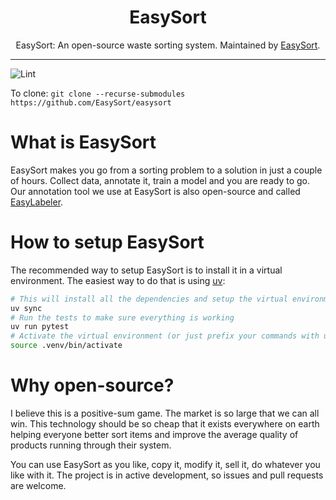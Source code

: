 <div align="center">

<h1>EasySort</h1>

EasySort: An open-source waste sorting system. Maintained by [EasySort](https://github.com/Easysort).
</div>

---

![Lint](https://github.com/easysort/easysort/workflows/Lint/badge.svg)

To clone: ```git clone --recurse-submodules https://github.com/EasySort/easysort```

# What is EasySort
EasySort makes you go from a sorting problem to a solution in just a couple of hours. Collect data, annotate it, train a model and you are ready to go.
Our annotation tool we use at EasySort is also open-source and called [EasyLabeler](https://github.com/EasySort/easylabeler).

# How to setup EasySort

The recommended way to setup EasySort is to install it in a virtual environment. The easiest way to do that is using [uv](https://github.com/astral-sh/uv?tab=readme-ov-file#installation):

```bash
# This will install all the dependencies and setup the virtual environment
uv sync
# Run the tests to make sure everything is working
uv run pytest
# Activate the virtual environment (or just prefix your commands with uv run)
source .venv/bin/activate
```

# Why open-source?
I believe this is a positive-sum game. The market is so large that we can all win. This technology should be so cheap that it exists everywhere on earth helping everyone better sort items and improve the average quality of products running through their system.

You can use EasySort as you like, copy it, modify it, sell it, do whatever you like with it. The project is in active development, so issues and pull requests are welcome.
